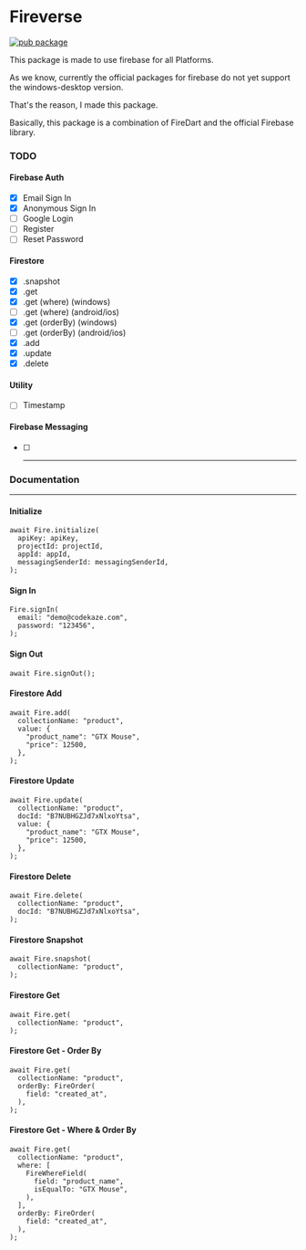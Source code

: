 # Fireverse

[![pub package](https://img.shields.io/pub/v/firedart.svg)](https://pub.dartlang.org/packages/fireverse)

This package is made to use firebase for all Platforms.

As we know, currently the official packages for firebase do not yet support the windows-desktop version.

That's the reason, I made this package.

Basically, this package is a combination of FireDart and the official Firebase library.

### TODO
#### Firebase Auth
- [x] Email Sign In
- [x] Anonymous Sign In
- [ ] Google Login
- [ ] Register 
- [ ] Reset Password

#### Firestore
- [x] .snapshot
- [x] .get
- [x] .get (where) (windows)
- [ ] .get (where) (android/ios)
- [x] .get (orderBy) (windows)
- [ ] .get (orderBy) (android/ios)
- [x] .add
- [x] .update 
- [x] .delete

#### Utility
- [ ] Timestamp

#### Firebase Messaging
- [ ] ---


### Documentation
---

#### Initialize

```
await Fire.initialize(
  apiKey: apiKey,
  projectId: projectId,
  appId: appId,
  messagingSenderId: messagingSenderId,
);
```

#### Sign In
```
Fire.signIn(
  email: "demo@codekaze.com",
  password: "123456",
);
```

#### Sign Out
```
await Fire.signOut();
```


#### Firestore Add
```
await Fire.add(
  collectionName: "product",
  value: {
    "product_name": "GTX Mouse",
    "price": 12500,
  },
);
```

#### Firestore Update
```
await Fire.update(
  collectionName: "product",
  docId: "B7NUBHGZJd7xNlxoYtsa",
  value: {
    "product_name": "GTX Mouse",
    "price": 12500,
  },
);
```

#### Firestore Delete
```
await Fire.delete(
  collectionName: "product",
  docId: "B7NUBHGZJd7xNlxoYtsa",
);
```

#### Firestore Snapshot
```
await Fire.snapshot(
  collectionName: "product",
);
```

#### Firestore Get
```
await Fire.get(
  collectionName: "product",
);
```

#### Firestore Get - Order By
```
await Fire.get(
  collectionName: "product",
  orderBy: FireOrder(
    field: "created_at",
  ),
);
```

#### Firestore Get - Where & Order By
```
await Fire.get(
  collectionName: "product",
  where: [
    FireWhereField(
      field: "product_name",
      isEqualTo: "GTX Mouse",
    ),
  ],
  orderBy: FireOrder(
    field: "created_at",
  ),
);
```

